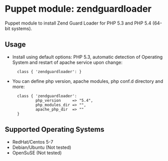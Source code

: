 # Puppet module: zendguardloader

Puppet module to install Zend Guard Loader for PHP 5.3 and PHP 5.4 (64-bit systems).


## Usage

* Install using default options: PHP 5.3, automatic detection of Operating System and restart of apache service upon change:

        class { 'zendguardloader': }

* You can define php version, apache modules, php conf.d directory and more:

        class { 'zendguardloader':
                php_version     => "5.4",
                php_modules_dir	=> "",
                apache_php_dir	=> ""
        }

## Supported Operating Systems

* RedHat/Centos 5-7
* Debian/Ubuntu (Not tested)
* OpenSuSE (Not tested)
